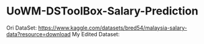 # UoWM-DSToolBox-Salary-Prediction

Ori DataSet: https://www.kaggle.com/datasets/bred54/malaysia-salary-data?resource=download
My Edited Dataset: 


